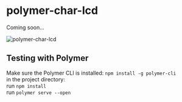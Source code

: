 # polymer-char-lcd
Coming soon...

![polymer-char-lcd](https://jazz-soft.github.io/img/polymer-char-lcd.png)

## Testing with Polymer

Make sure the Polymer CLI is installed:
`npm install -g polymer-cli`  
in the project directory:  
run `npm install`  
run `polymer serve --open`
